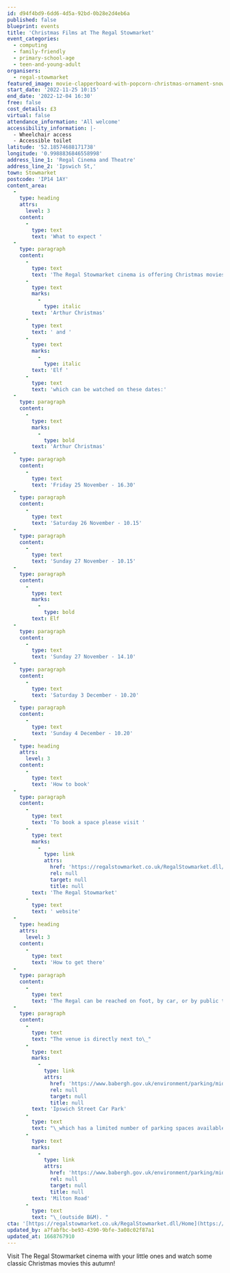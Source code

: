 ```yaml
---
id: d94f4bd9-6dd6-4d5a-92bd-0b28e2d4eb6a
published: false
blueprint: events
title: 'Christmas Films at The Regal Stowmarket'
event_categories:
  - computing
  - family-friendly
  - primary-school-age
  - teen-and-young-adult
organisers:
  - regal-stowmarket
featured_image: movie-clapperboard-with-popcorn-christmas-ornament-snowflakes-and-space-for-text-christmas-movies-concept-photo-(2).jpg
start_date: '2022-11-25 10:15'
end_date: '2022-12-04 16:30'
free: false
cost_details: £3
virtual: false
attendance_information: 'All welcome'
accessibility_information: |-
  - Wheelchair access
  - Accessible toilet
latitude: '52.18574688171738'
longitude: '0.9988836846558998'
address_line_1: 'Regal Cinema and Theatre'
address_line_2: 'Ipswich St,'
town: Stowmarket
postcode: 'IP14 1AY'
content_area:
  -
    type: heading
    attrs:
      level: 3
    content:
      -
        type: text
        text: 'What to expect '
  -
    type: paragraph
    content:
      -
        type: text
        text: 'The Regal Stowmarket cinema is offering Christmas movies at only £3 per person! The two movies are '
      -
        type: text
        marks:
          -
            type: italic
        text: 'Arthur Christmas'
      -
        type: text
        text: ' and '
      -
        type: text
        marks:
          -
            type: italic
        text: 'Elf '
      -
        type: text
        text: 'which can be watched on these dates:'
  -
    type: paragraph
    content:
      -
        type: text
        marks:
          -
            type: bold
        text: 'Arthur Christmas'
  -
    type: paragraph
    content:
      -
        type: text
        text: 'Friday 25 November - 16.30'
  -
    type: paragraph
    content:
      -
        type: text
        text: 'Saturday 26 November - 10.15'
  -
    type: paragraph
    content:
      -
        type: text
        text: 'Sunday 27 November - 10.15'
  -
    type: paragraph
    content:
      -
        type: text
        marks:
          -
            type: bold
        text: Elf
  -
    type: paragraph
    content:
      -
        type: text
        text: 'Sunday 27 November - 14.10'
  -
    type: paragraph
    content:
      -
        type: text
        text: 'Saturday 3 December - 10.20'
  -
    type: paragraph
    content:
      -
        type: text
        text: 'Sunday 4 December - 10.20'
  -
    type: heading
    attrs:
      level: 3
    content:
      -
        type: text
        text: 'How to book'
  -
    type: paragraph
    content:
      -
        type: text
        text: 'To book a space please visit '
      -
        type: text
        marks:
          -
            type: link
            attrs:
              href: 'https://regalstowmarket.co.uk/RegalStowmarket.dll/WhatsOn'
              rel: null
              target: null
              title: null
        text: 'The Regal Stowmarket'
      -
        type: text
        text: ' website'
  -
    type: heading
    attrs:
      level: 3
    content:
      -
        type: text
        text: 'How to get there'
  -
    type: paragraph
    content:
      -
        type: text
        text: 'The Regal can be reached on foot, by car, or by public transport. Stowmarket Train Station is just a 9-minute walk away and the Ipswich Reds 88 bus service stops just 150 meters from the venue.'
  -
    type: paragraph
    content:
      -
        type: text
        text: "The venue is directly next to\_"
      -
        type: text
        marks:
          -
            type: link
            attrs:
              href: 'https://www.babergh.gov.uk/environment/parking/mid-suffolk-car-and-lorry-parks/ipswich-street-car-park/'
              rel: null
              target: null
              title: null
        text: 'Ipswich Street Car Park'
      -
        type: text
        text: "\_which has a limited number of parking spaces available including disabled and EV charging bays. The other closest car park is\_"
      -
        type: text
        marks:
          -
            type: link
            attrs:
              href: 'https://www.babergh.gov.uk/environment/parking/mid-suffolk-car-and-lorry-parks/milton-road-car-park/'
              rel: null
              target: null
              title: null
        text: 'Milton Road'
      -
        type: text
        text: "\_(outside B&M). "
cta: '[https://regalstowmarket.co.uk/RegalStowmarket.dll/Home](https://regalstowmarket.co.uk/RegalStowmarket.dll/Home)'
updated_by: a7fabfbc-be93-4390-9bfe-3a08c02f87a1
updated_at: 1668767910
---
```

Visit The Regal Stowmarket cinema with your little ones and watch some classic Christmas movies this autumn!
